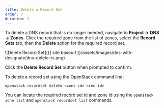 ```yaml
---
title: Delete a Record Set
order: 7
duration: 2
---
```


To delete a DNS record that is no longer needed, navigate to **Project -> DNS
-> Zones**. Click the required zone from the list of zones, select the **Record
Sets** tab, then the **Delete** action for the required record set.

![Delete Record Set]({{ site.baseurl }}/assets/images/dns-with-designate/dns-delete-rs.png)

Click the **Delete Record Set** button when prompted to confirm.

To delete a record set using the OpenStack command line:

```
openstack recordset delete <zone id> <rec id>
```

You can locate the required record set id and zone id using the `openstack zone
list` and `openstack recordset list` commands.
